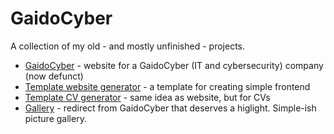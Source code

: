 # GaidoCyber
A collection of my old - and mostly unfinished - projects.

* [GaidoCyber](https://wisnian7.github.io/GaidoCyber/) - website for a GaidoCyber (IT and cybersecurity) company (now defunct)
* [Template website generator](https://wisnian7.github.io/GaidoCyber/Website%20Templates/Template001/) - a template for creating simple frontend
* [Template CV generator](https://wisnian7.github.io/GaidoCyber/CV/001/) - same idea as website, but for CVs
* [Gallery](https://wisnian7.github.io/GaidoCyber/projekty/grafika%20i%20strony/) - redirect from GaidoCyber that deserves a higlight. Simple-ish picture gallery.
